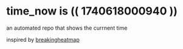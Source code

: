 # time_now is (( 1740618000940 ))

an automated repo that shows the currnent time

inspired by [breakingheatmap](https://github.com/breakingheatmap/breakingheatmap)